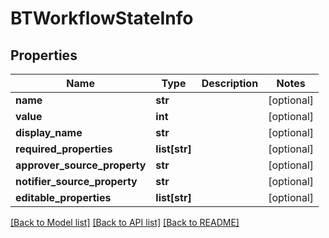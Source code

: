 # BTWorkflowStateInfo

## Properties
Name | Type | Description | Notes
------------ | ------------- | ------------- | -------------
**name** | **str** |  | [optional] 
**value** | **int** |  | [optional] 
**display_name** | **str** |  | [optional] 
**required_properties** | **list[str]** |  | [optional] 
**approver_source_property** | **str** |  | [optional] 
**notifier_source_property** | **str** |  | [optional] 
**editable_properties** | **list[str]** |  | [optional] 

[[Back to Model list]](../README.md#documentation-for-models) [[Back to API list]](../README.md#documentation-for-api-endpoints) [[Back to README]](../README.md)



